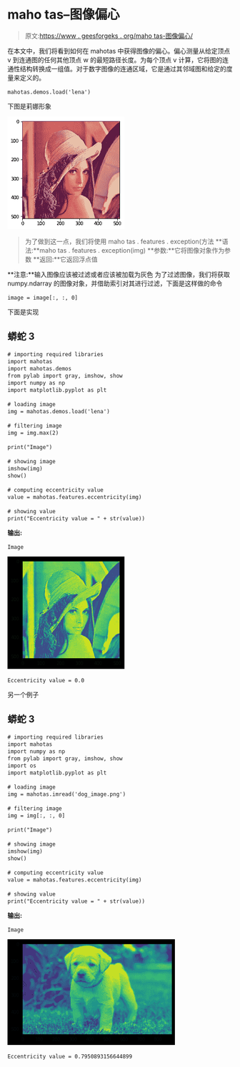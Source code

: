 # maho tas–图像偏心

> 原文:[https://www . geesforgeks . org/maho tas-图像偏心/](https://www.geeksforgeeks.org/mahotas-eccentricity-of-image/)

在本文中，我们将看到如何在 mahotas 中获得图像的偏心。偏心测量从给定顶点 v 到连通图的任何其他顶点 w 的最短路径长度。为每个顶点 v 计算，它将图的连通性结构转换成一组值。对于数字图像的连通区域，它是通过其邻域图和给定的度量来定义的。

```
mahotas.demos.load('lena')
```

下图是莉娜形象

![](img/c6cf4d1584ad896c98148d7fd44b7f25.png)

> 为了做到这一点，我们将使用 maho tas . features . exception(方法
> **语法:**maho tas . features . exception(img)
> **参数:**它将图像对象作为参数
> **返回:**它返回浮点值

**注意:**输入图像应该被过滤或者应该被加载为灰色
为了过滤图像，我们将获取 numpy.ndarray 的图像对象，并借助索引对其进行过滤，下面是这样做的命令

```
image = image[:, :, 0]
```

下面是实现

## 蟒蛇 3

```
# importing required libraries
import mahotas
import mahotas.demos
from pylab import gray, imshow, show
import numpy as np
import matplotlib.pyplot as plt

# loading image
img = mahotas.demos.load('lena')

# filtering image
img = img.max(2)

print("Image")

# showing image
imshow(img)
show()

# computing eccentricity value
value = mahotas.features.eccentricity(img)

# showing value
print("Eccentricity value = " + str(value))
```

**输出:**

```
Image
```

![](img/7e2a2e3e4e2c7d3717764f78ddb13263.png)

```
Eccentricity value = 0.0
```

另一个例子

## 蟒蛇 3

```
# importing required libraries
import mahotas
import numpy as np
from pylab import gray, imshow, show
import os
import matplotlib.pyplot as plt

# loading image
img = mahotas.imread('dog_image.png')

# filtering image
img = img[:, :, 0]

print("Image")

# showing image
imshow(img)
show()

# computing eccentricity value
value = mahotas.features.eccentricity(img)

# showing value
print("Eccentricity value = " + str(value))
```

**输出:**

```
Image
```

![](img/69c070b367f54d4895c9b3e679a941a7.png)

```
Eccentricity value = 0.7950893156644899
```